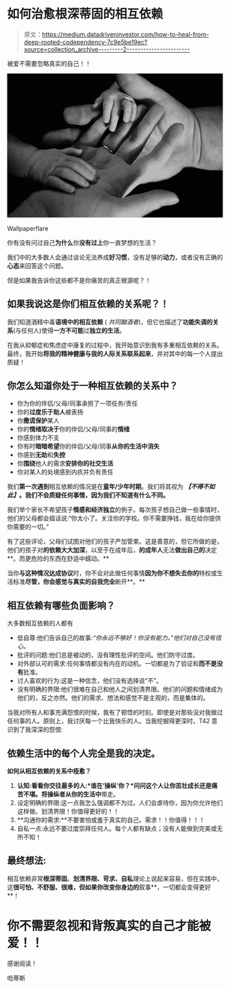 # 如何治愈根深蒂固的相互依赖

> 原文：<https://medium.datadriveninvestor.com/how-to-heal-from-deep-rooted-codependency-7c9e5be19ec?source=collection_archive---------2----------------------->

被爱不需要忽略真实的自己！！

![](img/022c5b04b7b4a81201d1970bd9f6c694.png)

Wallpaperflare

你有没有问过自己**为什么**你**没有过上**你一直梦想的生活？

我们中的大多数人会通过谈论无法养成**好习惯**，没有足够的**动力**，或者没有正确的**心态**来回答这个问题。

但是如果我告诉你这些都不是你痛苦的真正根源呢？！

## 如果我说这是你们相互依赖的关系呢？！

我们知道酒精中毒**语境中的相互依赖** ( *共同酗酒者*)，但它也描述了**功能失调的关系**(与任何人)使得**一方不可能**过**独立的生活**。

在我从抑郁症和焦虑症中康复的过程中，我开始意识到我有多重相互依赖的关系。最终，我开始**将我的精神健康与我的人际关系联系起来**，并对其中的每一个人提出质疑！

## 你怎么知道你处于一种相互依赖的关系中？

*   你为你的伴侣/父母/同事承担了一项任务/责任
*   你的**过度乐于助人**被表扬
*   你**撒谎保护**某人
*   你的**情绪取决于**你的伴侣/父母/同事的**情绪**
*   你感到体力不支
*   你有时**暗暗希望**你的伴侣/父母/同事**从你的生活中消失**
*   你感到**无助**和**失控**
*   你**围绕**他人的需求**安排你的社交生活**
*   你对某人的处境感到内疚并负有责任

我们**第一次遇到**相互依赖的情况是在**童年/少年时期**。我们将其视为 ***【不得不如此】*。我们不会质疑任何事情，因为我们不知道有什么不同。**

我们举个家长不希望孩子**情感和经济独立**的例子。每次孩子想自己做一些事情时，他们的父母都会插话说:“你太小了。关注你的学校。你不需要挣钱，我在给你提供你需要的一切。”

有了这些评论，父母们试图对他们的孩子严加管束。这是善意的，但它所做的是，他们的孩子对**的依赖大大加深**，以至于在成年后，**的成年人**无法**做出自己的**决定**。而更危险的东西在舒适中蠕动。**

当你**与这种情况达成协议**时，你不会对此做任何事情**因为你不想失去你的**特权或生活标准**尽管，你会感觉与真实的自我完全**断开**。**

## 相互依赖有哪些负面影响？

大多数相互依赖的人都有

*   低自尊:他们告诉自己的故事:*“你永远不够好！你没有能力。”他们对自己没有信心。*
*   批评的问题:他们总是被动的，没有理性批评的空间。他们防守过度。
*   对外部认可的需求:任何事情都没有内在的动机。一切都是为了验证和**而不是没有**批准。
*   讨人喜欢的行为:这是一种信念，他们没有选择说“不”。
*   没有明确的界限:他们很难在自己和他人之间划清界限。他们的问题和情绪成为他们的，反之亦然。他们的需求、想法和感觉不是主观的，而是集体的。

当我对所有人和事充满怨恨的时候，我有了顿悟的时刻。即使是对那些没对我做过任何事的人。原则上，我讨厌每一个比我快乐的人。当我挖掘得更深时，T42 意识到了我深深的怨恨:

## 依赖生活中的每个人完全是我的决定。

**如何从相互依赖的关系中痊愈？**

1.  **认知:**看看你交往最多的人:*谁在‘操纵’你？*问问这个人让你茁壮成长还是痛苦不堪。将**操纵者从你的生活中**带走。
2.  设定明确的界限:这一点我怎么强调都不为过。人们会虐待你，因为你允许他们这样做。划清界限！你值得更好的！！
3.  **沟通你的需求:**不要害怕或羞于真实的自己。需求！！你值得！！！
4.  自私一点:永远不要过度崇拜任何人。每个人都有缺点；没有人能做到完美或无所不知！

## 最终想法:

相互依赖非常**根深蒂固**。**划清界限、苛求、自私**理论上说起来容易，但在实践中，这**很可怕、不舒服、很难，**但如果你**改变你身边的**叙事**，一切都会变得更好**！

# 你不需要忽视和背叛真实的自己才能被爱！！

感谢阅读！

哈蒂斯